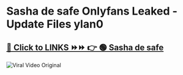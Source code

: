
 # Sasha de safe Onlyfans Leaked - Update Files ylan0

## <h2><a href="https://clipsfans.com/Sasha_de_safe&ref=git">🔗 Click to LINKS ⏩⏩ 👉 🟢 Sasha de safe </a></h2>

<a href="https://clipsfans.com/Sasha_de_safe&ref=git" rel="nofollow" data-target="animated-image.originalLink"><img src="https://i.ibb.co.com/xMMVF88/686577567.gif" alt="Viral Video Original" style="max-width: 100%; display: inline-block;" data-target="animated-image.originalImage"></a>

